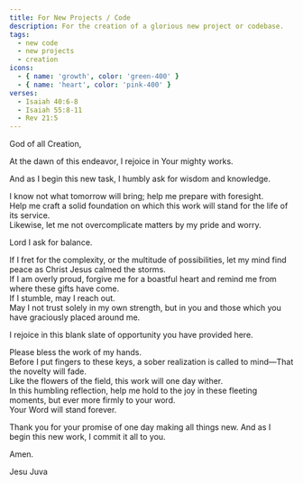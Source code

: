 ```yaml
---
title: For New Projects / Code
description: For the creation of a glorious new project or codebase.
tags:
  - new code
  - new projects
  - creation
icons:
  - { name: 'growth', color: 'green-400' }
  - { name: 'heart', color: 'pink-400' }
verses:
  - Isaiah 40:6-8
  - Isaiah 55:8-11
  - Rev 21:5
---
```


God of all Creation,

At the dawn of this endeavor, I rejoice in Your mighty works.

And as I begin this new task, I humbly ask for wisdom and knowledge.

I know not what tomorrow will bring; help me prepare with foresight.<br/>
Help me craft a solid foundation on which this work will stand for the life of its service.<br/>
Likewise, let me not overcomplicate matters by my pride and worry.

Lord I ask for balance.

If I fret for the complexity, or the multitude of possibilities, let my mind find peace as Christ Jesus calmed the storms.<br/>
If I am overly proud, forgive me for a boastful heart and remind me from where these gifts have come.<br/>
If I stumble, may I reach out.<br/>
May I not trust solely in my own strength, but in you and those which you have graciously placed around me.

I rejoice in this blank slate of opportunity you have provided here.

Please bless the work of my hands.<br/>
Before I put fingers to these keys,
a sober realization is called to mind—That the novelty will fade.<br/>
Like the flowers of the field, this work will one day wither.<br/>
In this humbling reflection, help me hold to the joy in these fleeting moments,
but ever more firmly to your word.<br/>
Your Word will stand forever.

Thank you for your promise of one day making all things new.
And as I begin this new work, I commit it all to you.

Amen.

Jesu Juva
